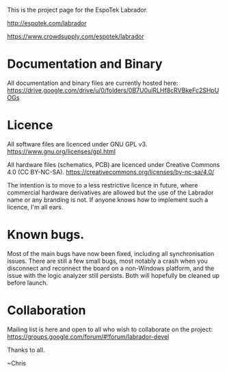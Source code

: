 This is the project page for the EspoTek Labrador. 

http://espotek.com/labrador

https://www.crowdsupply.com/espotek/labrador

# Documentation and Binary
All documentation and binary files are currently hosted here:
https://drive.google.com/drive/u/0/folders/0B7U0ulRLHf8cRVBkeFc2SHpUOGs

# Licence
All software files are licenced under GNU GPL v3.  https://www.gnu.org/licenses/gpl.html

All hardware files (schematics, PCB) are licenced under Creative Commons 4.0 (CC BY-NC-SA).  https://creativecommons.org/licenses/by-nc-sa/4.0/

The intention is to move to a less restrictive licence in future, where commercial hardware derivatives are allowed but the use of the Labrador name or any branding is not.  If anyone knows how to implement such a licence, I'm all ears.

# Known bugs.
Most of the main bugs have now been fixed, including all synchronisation issues.
There are still a few small bugs, most notably a crash when you disconnect and reconnect the board on a non-Windows platform, and the issue with the logic analyzer still persists.  Both will hopefully be cleaned up before launch.

# Collaboration
Mailing list is here and open to all who wish to collaborate on the project:
https://groups.google.com/forum/#!forum/labrador-devel

Thanks to all.

~Chris
